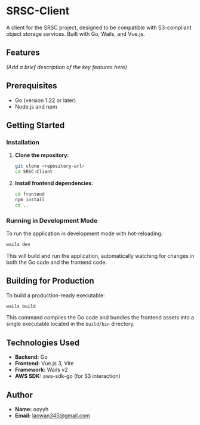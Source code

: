 # SRSC-Client

A client for the SRSC project, designed to be compatible with S3-compliant object storage services. Built with Go, Wails, and Vue.js.

## Features

*(Add a brief description of the key features here)*

## Prerequisites

- Go (version 1.22 or later)
- Node.js and npm

## Getting Started

### Installation

1.  **Clone the repository:**
    ```bash
    git clone <repository-url>
    cd SRSC-Client
    ```
2.  **Install frontend dependencies:**
    ```bash
    cd frontend
    npm install
    cd ..
    ```

### Running in Development Mode

To run the application in development mode with hot-reloading:

```bash
wails dev
```

This will build and run the application, automatically watching for changes in both the Go code and the frontend code.

## Building for Production

To build a production-ready executable:

```bash
wails build
```

This command compiles the Go code and bundles the frontend assets into a single executable located in the `build/bin` directory.

## Technologies Used

-   **Backend:** Go
-   **Frontend:** Vue.js 3, Vite
-   **Framework:** Wails v2
-   **AWS SDK:** aws-sdk-go (for S3 interaction)

## Author

-   **Name:** ooyyh
-   **Email:** laowan345@gmail.com
